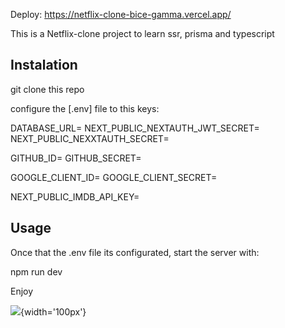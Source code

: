 Deploy: https://netflix-clone-bice-gamma.vercel.app/

This is a Netflix-clone project to learn ssr, prisma and typescript

## Instalation
git clone this repo

configure the [.env] file to this keys:

DATABASE_URL=
NEXT_PUBLIC_NEXTAUTH_JWT_SECRET=
NEXT_PUBLIC_NEXXTAUTH_SECRET=

GITHUB_ID=
GITHUB_SECRET=

GOOGLE_CLIENT_ID=
GOOGLE_CLIENT_SECRET=

NEXT_PUBLIC_IMDB_API_KEY=

## Usage

Once that the .env file its configurated, start the server with:

npm run dev

Enjoy

![]([https://github.githubassets.com/images/modules/logos_page/GitHub-Mark.png](https://i.ibb.co/rFzR2Jb/cap.png)){width='100px'}

